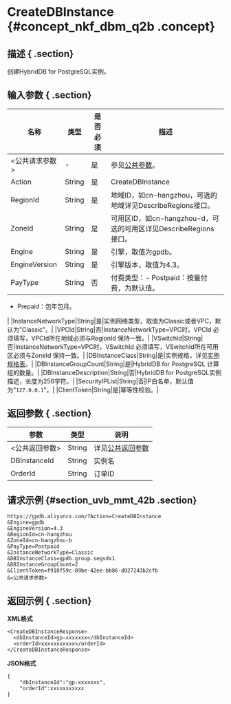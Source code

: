 # CreateDBInstance {#concept_nkf_dbm_q2b .concept}

## 描述 { .section}

创建HybridDB for PostgreSQL实例。

## 输入参数 { .section}

|名称|类型|是否必须|描述|
|--|--|----|--|
|<公共请求参数\>|-|是|参见[公共参数](intl.zh-CN/API参考/公共参数.md#)。|
|Action|String|是|CreateDBInstance|
|RegionId|String|是|地域ID，如cn-hangzhou，可选的地域详见DescribeRegions接口。|
|ZoneId|String|是|可用区ID，如cn-hangzhou-d，可选的可用区详见DescribeRegions接口。|
|Engine|String|是|引擎，取值为gpdb。|
|EngineVersion|String|是|引擎版本，取值为4.3。|
|PayType|String|否|付费类型：-   Postpaid：按量付费，为默认值。
-   Prepaid：包年包月。

|
|InstanceNetworkType|String|是|实例网络类型，取值为Classic或者VPC，默认为"Classic"。|
|VPCId|String|否|InstanceNetworkType=VPC时，VPCId 必须填写，VPCId所在地域必须与RegionId 保持一致。|
|VSwitchId|String|否|InstanceNetworkType=VPC时，VSwitchId 必须填写，VSwitchId所在可用区必须与ZoneId 保持一致。|
|DBInstanceClass|String|是|实例规格，详见[实例规格表](intl.zh-CN/API参考/附录/实例规格表.md#)。|
|DBInstanceGroupCount|String|是|HybridDB for PostgreSQL 计算组的数量。|
|DBInstanceDescription|String|否|HybridDB for PostgreSQL实例描述，长度为256字符。|
|SecurityIPList|String|否|IP白名单，默认值为"`127.0.0.1`"。|
|ClientToken|String|是|幂等性校验。|

## 返回参数 { .section}

|参数|类型|说明|
|--|--|--|
|<公共返回参数\>|String|详见[公共返回参数](intl.zh-CN/API参考/公共参数.md#section_apd_1rv_3bb)|
|DBInstanceId|String|实例名|
|OrderId|String|订单ID|

## 请求示例 {#section_uvb_mmt_42b .section}

```
https://gpdb.aliyuncs.com/?Action=CreateDBInstance
&Engine=gpdb
&EngineVersion=4.3
&RegionId=cn-hangzhou
&ZoneId=cn-hangzhou-b
&PayType=Postpaid
&InstanceNetworkType=Classic
&DBInstanceClass=gpdb.group.segsdx1
&DBInstanceGroupCount=2
&ClientToken=f918f59c-89be-42ee-bb86-d027243b2cfb
&<公共请求参数>
```

## 返回示例 { .section}

**XML格式**

```
<CreateDBInstanceResponse>
  <dbInstanceId>gp-xxxxxxx</dbInstanceId>
  <orderId>xxxxxxxxxxx</orderId>
</CreateDBInstanceResponse>
```

**JSON格式**

```
{
	"dbInstanceId":"gp-xxxxxxx",
	"orderId":xxxxxxxxxxx
}
```

